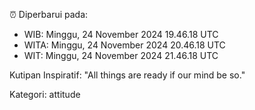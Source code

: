 ⏰ Diperbarui pada:
- WIB: Minggu, 24 November 2024 19.46.18 UTC
- WITA: Minggu, 24 November 2024 20.46.18 UTC
- WIT: Minggu, 24 November 2024 21.46.18 UTC

Kutipan Inspiratif:
"All things are ready if our mind be so."


Kategori: attitude

